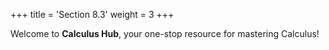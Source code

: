 +++
title = 'Section 8.3'
weight = 3
+++


Welcome to **Calculus Hub**, your one-stop resource for mastering Calculus!

